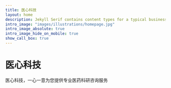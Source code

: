 ```yaml
---
title: 医心科技
layout: home
description: Jekyll Serif contains content types for a typical business website. The theme is fully responsive, blazing fast and artfully illustrated.
intro_image: "images/illustrations/homepage.jpg"
intro_image_absolute: true
intro_image_hide_on_mobile: true
show_call_box: true
---
```


# 医心科技

医心科技，一心一意为您提供专业医药科研咨询服务

